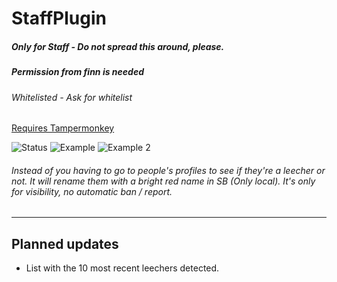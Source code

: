 # StaffPlugin
##### Only for Staff - Do not spread this around, please.
##### Permission from finn is needed
###### Whitelisted - Ask for whitelist

[Requires Tampermonkey](https://www.tampermonkey.net/)

![Status](https://i.imgur.com/xWVy10J.png)
![Example](https://i.imgur.com/Rog7JFM.png)
![Example 2](https://i.imgur.com/FemSFpd.png)

###### Instead of you having to go to people's profiles to see if they're a leecher or not. It will rename them with a bright red name in SB (Only local). It's only for visibility, no automatic ban / report.

***

## Planned updates

+ List with the 10 most recent leechers detected.
